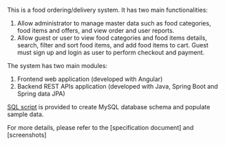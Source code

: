 This is a food ordering/delivery system. It has two main functionalities:  
1. Allow administrator to manage master data such as food categories, food items and offers, and view order and user reports.
2. Allow guest or user to view food categories and food items details, search, filter and sort food items, and add food items to cart. Guest must sign up and login as user to perform checkout and payment.

The system has two main modules:
1. Frontend web application (developed with Angular)
2. Backend REST APIs application (developed with Java, Spring Boot and Spring data JPA)
  
[SQL script](https://github.com/yokekhei/simplilearn_fsd_projects/blob/master/Capstone/foodBox/db/startup.sql) is provided to create MySQL database schema and populate sample data.  
  
For more details, please refer to the [specification document] and [screenshots]
